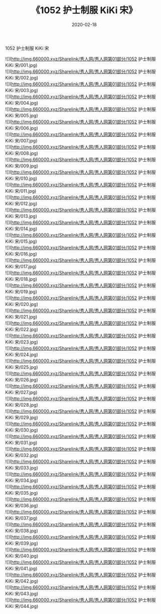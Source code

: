 ﻿---
layout: post
title:  《1052 护士制服 KiKi 宋》
date:   2020-02-18
img: http://img.660000.xyz/Sharelink/秀人网/秀人网第01部分/1052 护士制服 KiKi 宋/000.jpg
categories: [美女, 清纯, 唯美]
---

1052 护士制服 KiKi 宋

  ![](http://img.660000.xyz/Sharelink/秀人网/秀人网第01部分/1052 护士制服 KiKi 宋/001.jpg) <br> ![](http://img.660000.xyz/Sharelink/秀人网/秀人网第01部分/1052 护士制服 KiKi 宋/002.jpg) <br> ![](http://img.660000.xyz/Sharelink/秀人网/秀人网第01部分/1052 护士制服 KiKi 宋/003.jpg) <br> ![](http://img.660000.xyz/Sharelink/秀人网/秀人网第01部分/1052 护士制服 KiKi 宋/004.jpg) <br> ![](http://img.660000.xyz/Sharelink/秀人网/秀人网第01部分/1052 护士制服 KiKi 宋/005.jpg) <br> ![](http://img.660000.xyz/Sharelink/秀人网/秀人网第01部分/1052 护士制服 KiKi 宋/006.jpg) <br> ![](http://img.660000.xyz/Sharelink/秀人网/秀人网第01部分/1052 护士制服 KiKi 宋/007.jpg) <br> ![](http://img.660000.xyz/Sharelink/秀人网/秀人网第01部分/1052 护士制服 KiKi 宋/008.jpg) <br> ![](http://img.660000.xyz/Sharelink/秀人网/秀人网第01部分/1052 护士制服 KiKi 宋/009.jpg) <br> ![](http://img.660000.xyz/Sharelink/秀人网/秀人网第01部分/1052 护士制服 KiKi 宋/010.jpg) <br> ![](http://img.660000.xyz/Sharelink/秀人网/秀人网第01部分/1052 护士制服 KiKi 宋/011.jpg) <br> ![](http://img.660000.xyz/Sharelink/秀人网/秀人网第01部分/1052 护士制服 KiKi 宋/012.jpg) <br> ![](http://img.660000.xyz/Sharelink/秀人网/秀人网第01部分/1052 护士制服 KiKi 宋/013.jpg) <br> ![](http://img.660000.xyz/Sharelink/秀人网/秀人网第01部分/1052 护士制服 KiKi 宋/014.jpg) <br> ![](http://img.660000.xyz/Sharelink/秀人网/秀人网第01部分/1052 护士制服 KiKi 宋/015.jpg) <br> ![](http://img.660000.xyz/Sharelink/秀人网/秀人网第01部分/1052 护士制服 KiKi 宋/016.jpg) <br> ![](http://img.660000.xyz/Sharelink/秀人网/秀人网第01部分/1052 护士制服 KiKi 宋/017.jpg) <br> ![](http://img.660000.xyz/Sharelink/秀人网/秀人网第01部分/1052 护士制服 KiKi 宋/018.jpg) <br> ![](http://img.660000.xyz/Sharelink/秀人网/秀人网第01部分/1052 护士制服 KiKi 宋/019.jpg) <br> ![](http://img.660000.xyz/Sharelink/秀人网/秀人网第01部分/1052 护士制服 KiKi 宋/020.jpg) <br> ![](http://img.660000.xyz/Sharelink/秀人网/秀人网第01部分/1052 护士制服 KiKi 宋/021.jpg) <br> ![](http://img.660000.xyz/Sharelink/秀人网/秀人网第01部分/1052 护士制服 KiKi 宋/022.jpg) <br> ![](http://img.660000.xyz/Sharelink/秀人网/秀人网第01部分/1052 护士制服 KiKi 宋/023.jpg) <br> ![](http://img.660000.xyz/Sharelink/秀人网/秀人网第01部分/1052 护士制服 KiKi 宋/024.jpg) <br> ![](http://img.660000.xyz/Sharelink/秀人网/秀人网第01部分/1052 护士制服 KiKi 宋/025.jpg) <br> ![](http://img.660000.xyz/Sharelink/秀人网/秀人网第01部分/1052 护士制服 KiKi 宋/026.jpg) <br> ![](http://img.660000.xyz/Sharelink/秀人网/秀人网第01部分/1052 护士制服 KiKi 宋/027.jpg) <br> ![](http://img.660000.xyz/Sharelink/秀人网/秀人网第01部分/1052 护士制服 KiKi 宋/028.jpg) <br> ![](http://img.660000.xyz/Sharelink/秀人网/秀人网第01部分/1052 护士制服 KiKi 宋/029.jpg) <br> ![](http://img.660000.xyz/Sharelink/秀人网/秀人网第01部分/1052 护士制服 KiKi 宋/030.jpg) <br> ![](http://img.660000.xyz/Sharelink/秀人网/秀人网第01部分/1052 护士制服 KiKi 宋/031.jpg) <br> ![](http://img.660000.xyz/Sharelink/秀人网/秀人网第01部分/1052 护士制服 KiKi 宋/032.jpg) <br> ![](http://img.660000.xyz/Sharelink/秀人网/秀人网第01部分/1052 护士制服 KiKi 宋/033.jpg) <br> ![](http://img.660000.xyz/Sharelink/秀人网/秀人网第01部分/1052 护士制服 KiKi 宋/034.jpg) <br> ![](http://img.660000.xyz/Sharelink/秀人网/秀人网第01部分/1052 护士制服 KiKi 宋/035.jpg) <br> ![](http://img.660000.xyz/Sharelink/秀人网/秀人网第01部分/1052 护士制服 KiKi 宋/036.jpg) <br> ![](http://img.660000.xyz/Sharelink/秀人网/秀人网第01部分/1052 护士制服 KiKi 宋/037.jpg) <br> ![](http://img.660000.xyz/Sharelink/秀人网/秀人网第01部分/1052 护士制服 KiKi 宋/038.jpg) <br> ![](http://img.660000.xyz/Sharelink/秀人网/秀人网第01部分/1052 护士制服 KiKi 宋/039.jpg) <br> ![](http://img.660000.xyz/Sharelink/秀人网/秀人网第01部分/1052 护士制服 KiKi 宋/040.jpg) <br> ![](http://img.660000.xyz/Sharelink/秀人网/秀人网第01部分/1052 护士制服 KiKi 宋/041.jpg) <br> ![](http://img.660000.xyz/Sharelink/秀人网/秀人网第01部分/1052 护士制服 KiKi 宋/042.jpg) <br> ![](http://img.660000.xyz/Sharelink/秀人网/秀人网第01部分/1052 护士制服 KiKi 宋/043.jpg) <br> ![](http://img.660000.xyz/Sharelink/秀人网/秀人网第01部分/1052 护士制服 KiKi 宋/044.jpg) <br>